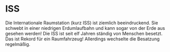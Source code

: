 # ISS

Die Internationale Raumstation (kurz ISS) ist ziemlich beeindruckend. Sie
schwebt in einer niedrigen Erdumlaufbahn und kann sogar von der Erde aus gesehen
werden! Die ISS ist seit elf Jahren ständig von Menschen besetzt. Das ist Rekord
für ein Raumfahrzeug! Allerdings wechselte die Besatzung regelmäßig.
